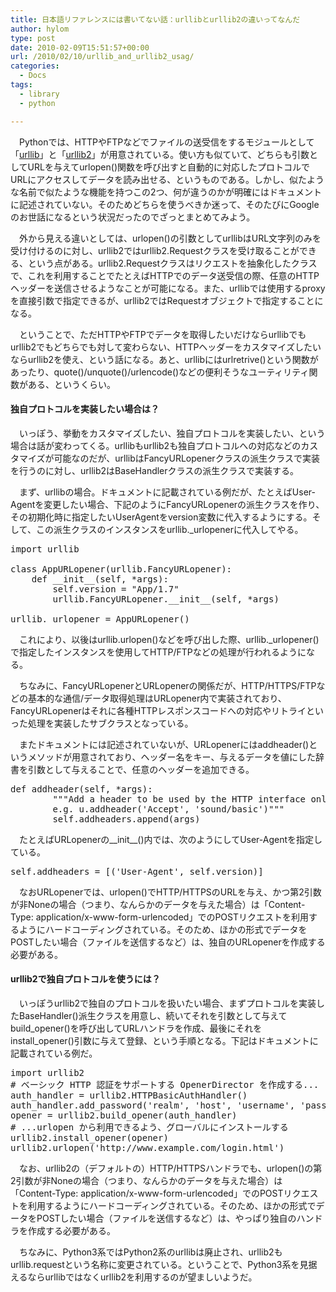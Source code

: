 ```yaml
---
title: 日本語リファレンスには書いてない話：urllibとurllib2の違いってなんだ
author: hylom
type: post
date: 2010-02-09T15:51:57+00:00
url: /2010/02/10/urllib_and_urllib2_usag/
categories:
  - Docs
tags:
  - library
  - python

---
```

　Pythonでは、HTTPやFTPなどでファイルの送受信をするモジュールとして「[urllib][1]」と「[urllib2][2]」が用意されている。使い方も似ていて、どちらも引数としてURLを与えてurlopen()関数を呼び出すと自動的に対応したプロトコルでURLにアクセスしてデータを読み出せる、というものである。しかし、似たような名前で似たような機能を持つこの2つ、何が違うのかが明確にはドキュメントに記述されていない。そのためどちらを使うべきか迷って、そのたびにGoogleのお世話になるという状況だったのでざっとまとめてみよう。

<!--more-->

　外から見える違いとしては、urlopen()の引数としてurllibはURL文字列のみを受け付けるのに対し、urllib2ではurllib2.Requestクラスを受け取ることができる、という点がある。urllib2.Requestクラスはリクエストを抽象化したクラスで、これを利用することでたとえばHTTPでのデータ送受信の際、任意のHTTPヘッダーを送信させるようなことが可能になる。また、urllibでは使用するproxyを直接引数で指定できるが、urllib2ではRequestオブジェクトで指定することになる。

　ということで、ただHTTPやFTPでデータを取得したいだけならurllibでもurllib2でもどちらでも対して変わらない、HTTPヘッダーをカスタマイズしたいならurllib2を使え、という話になる。あと、urllibにはurlretrive()という関数があったり、quote()/unquote()/urlencode()などの便利そうなユーティリティ関数がある、というくらい。

#### 独自プロトコルを実装したい場合は？

　いっぽう、挙動をカスタマイズしたい、独自プロトコルを実装したい、という場合は話が変わってくる。urllibもurllib2も独自プロトコルへの対応などのカスタマイズが可能なのだが、urllibはFancyURLopenerクラスの派生クラスで実装を行うのに対し、urllib2はBaseHandlerクラスの派生クラスで実装する。

　まず、urllibの場合。ドキュメントに記載されている例だが、たとえばUser-Agentを変更したい場合、下記のようにFancyURLopenerの派生クラスを作り、その初期化時に指定したいUserAgentをversion変数に代入するようにする。そして、この派生クラスのインスタンスをurllib._urlopenerに代入してやる。

<pre>import urllib

class AppURLopener(urllib.FancyURLopener):
    def __init__(self, *args):
        self.version = "App/1.7"
        urllib.FancyURLopener.__init__(self, *args)

urllib._urlopener = AppURLopener()
</pre>

　これにより、以後はurllib.urlopen()などを呼び出した際、urllib._urlopener()で指定したインスタンスを使用してHTTP/FTPなどの処理が行われるようになる。

　ちなみに、FancyURLopenerとURLopenerの関係だが、HTTP/HTTPS/FTPなどの基本的な通信/データ取得処理はURLopener内で実装されており、FancyURLopenerはそれに各種HTTPレスポンスコードへの対応やリトライといった処理を実装したサブクラスとなっている。

　またドキュメントには記述されていないが、URLopenerにはaddheader()というメソッドが用意されており、ヘッダー名をキー、与えるデータを値にした辞書を引数として与えることで、任意のヘッダーを追加できる。

<pre>def addheader(self, *args):
        """Add a header to be used by the HTTP interface only
        e.g. u.addheader('Accept', 'sound/basic')"""
        self.addheaders.append(args)
</pre>

　たとえばURLopenerの\_\_init\_\_()内では、次のようにしてUser-Agentを指定している。

<pre>self.addheaders = [('User-Agent', self.version)]
</pre>

　なおURLopenerでは、urlopen()でHTTP/HTTPSのURLを与え、かつ第2引数が非Noneの場合（つまり、なんらかのデータを与えた場合）は「Content-Type: application/x-www-form-urlencoded」でのPOSTリクエストを利用するようにハードコーディングされている。そのため、ほかの形式でデータをPOSTしたい場合（ファイルを送信するなど）は、独自のURLopenerを作成する必要がある。

#### urllib2で独自プロトコルを使うには？

　いっぽうurllib2で独自のプロトコルを扱いたい場合、まずプロトコルを実装したBaseHandler()派生クラスを用意し、続いてそれを引数として与えてbuild\_opener()を呼び出してURLハンドラを作成、最後にそれをinstall\_opener()引数に与えて登録、という手順となる。下記はドキュメントに記載されている例だ。

<pre>import urllib2
# ベーシック HTTP 認証をサポートする OpenerDirector を作成する...
auth_handler = urllib2.HTTPBasicAuthHandler()
auth_handler.add_password('realm', 'host', 'username', 'password')
opener = urllib2.build_opener(auth_handler)
# ...urlopen から利用できるよう、グローバルにインストールする
urllib2.install_opener(opener)
urllib2.urlopen('http://www.example.com/login.html')
</pre>

　なお、urllib2の（デフォルトの）HTTP/HTTPSハンドラでも、urlopen()の第2引数が非Noneの場合（つまり、なんらかのデータを与えた場合）は「Content-Type: application/x-www-form-urlencoded」でのPOSTリクエストを利用するようにハードコーディングされている。そのため、ほかの形式でデータをPOSTしたい場合（ファイルを送信するなど）は、やっぱり独自のハンドラを作成する必要がある。

　ちなみに、Python3系ではPython2系のurllibは廃止され、urllib2もurllib.requestという名称に変更されている。ということで、Python3系を見据えるならurllibではなくurllib2を利用するのが望ましいようだ。

 [1]: http://www.python.jp/doc/2.4/lib/module-urllib.html
 [2]: http://www.python.jp/doc/2.4/lib/module-urllib2.html
